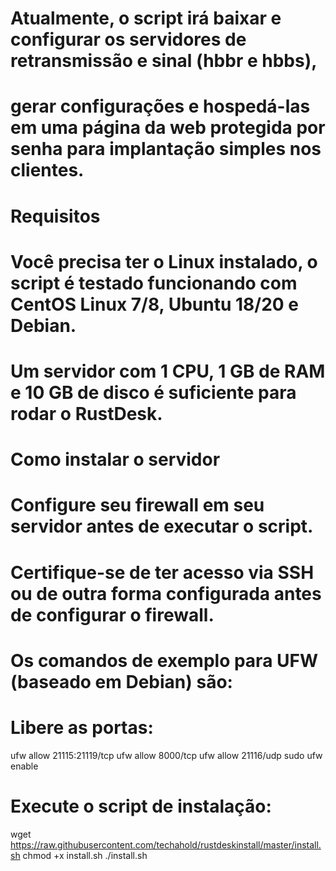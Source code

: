 # Atualmente, o script irá baixar e configurar os servidores de retransmissão e sinal (hbbr e hbbs),
# gerar configurações e hospedá-las em uma página da web protegida por senha para implantação simples nos clientes.

# Requisitos
# Você precisa ter o Linux instalado, o script é testado funcionando com CentOS Linux 7/8, Ubuntu 18/20 e Debian.
# Um servidor com 1 CPU, 1 GB de RAM e 10 GB de disco é suficiente para rodar o RustDesk.

# Como instalar o servidor
# Configure seu firewall em seu servidor antes de executar o script.

# Certifique-se de ter acesso via SSH ou de outra forma configurada antes de configurar o firewall. 
# Os comandos de exemplo para UFW (baseado em Debian) são:

# Libere as portas:
ufw allow 21115:21119/tcp
ufw allow 8000/tcp
ufw allow 21116/udp
sudo ufw enable

# Execute o script de instalação:
wget https://raw.githubusercontent.com/techahold/rustdeskinstall/master/install.sh
chmod +x install.sh
./install.sh

